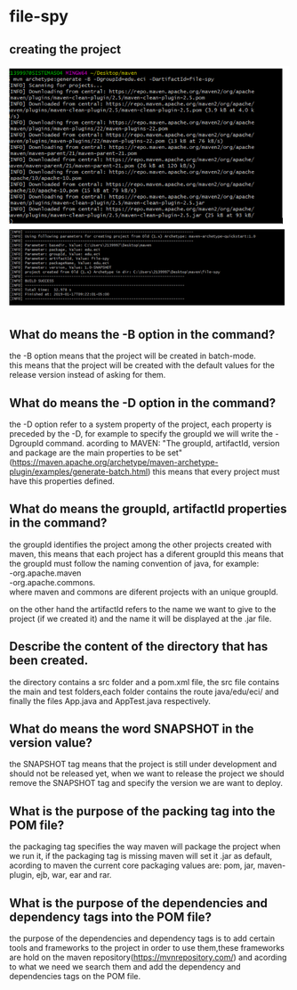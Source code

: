 # file-spy

## creating the project 
![captura](maven.PNG)

## What do means the -B option in the command?
the -B option means that the project will be created in batch-mode.\
this means that the project will be created with the default values for the release version instead of asking for them.

## What do means the -D option in the command?
the -D option refer to a system property of the project, each property is preceded by the -D, 
for example to specify the groupId we will write the -DgroupId command.
acording to MAVEN: "The groupId, artifactId, version and package are the main properties to be set" (https://maven.apache.org/archetype/maven-archetype-plugin/examples/generate-batch.html)
this means that every project must have this properties defined.
## What do means the groupId, artifactId properties in the command?
the groupId identifies the project among the other projects created with maven, this means that each project has a diferent groupId
this means that the groupId must follow the naming convention of java, for example:<br/>
  -org.apache.maven <br/>
  -org.apache.commons.<br/>
where maven and commons are diferent projects with an unique groupId.<br/>

on the other hand the artifactId refers to the name we want to give to the project (if we created it) and the name it will be displayed at the .jar file.
## Describe the content of the directory that has been created.
the directory contains a src folder and a pom.xml file, the src file contains the main and test folders,each folder contains the route java/edu/eci/ and finally the files App.java and AppTest.java respectively.

## What do means the word SNAPSHOT in the version value?
the SNAPSHOT tag means that the project is still under development and should not be released yet, when we want to release the project we 
should remove the SNAPSHOT tag and specify the version we are want to deploy.

## What is the purpose of the packing tag into the POM file?
the packaging tag specifies the way maven will package the project when we run it, if the packaging tag is missing maven will set it .jar as default, acording to maven the current core packaging values are: pom, jar, maven-plugin, ejb, war, ear and rar.
## What is the purpose of the dependencies and dependency tags into the POM file?
the purpose of the dependencies and dependency tags is to add certain tools and frameworks to the project in order to use them,these frameworks are hold on the maven repository(https://mvnrepository.com/) and acording to what we need we search them and add the dependency and dependencies tags
on the POM file.
